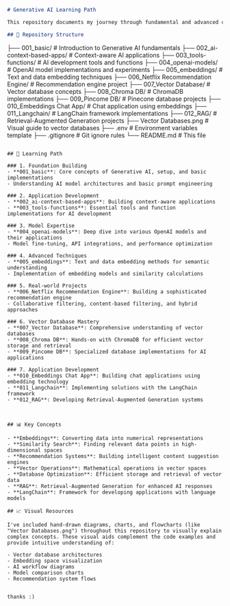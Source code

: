 ```markdown
# Generative AI Learning Path

This repository documents my journey through fundamental and advanced concepts in Generative AI, covering everything from basic setups to specialized vector database implementations.

## 📁 Repository Structure

```
├── 001_basic/                           # Introduction to Generative AI fundamentals
├── 002_ai-context-based-apps/           # Context-aware AI applications
├── 003_tools-functions/                 # AI development tools and functions
├── 004_openai-models/                   # OpenAI model implementations and experiments
├── 005_embeddings/                      # Text and data embedding techniques
├── 006_Netflix Recommendation Engine/   # Recommendation engine project
├── 007_Vector Database/                 # Vector database concepts
├── 008_Chroma DB/                       # ChromaDB implementations
├── 009_Pincome DB/                      # Pinecone database projects
├── 010_Embeddings Chat App/             # Chat application using embeddings
├── 011_Langchain/                       # LangChain framework implementations
├── 012_RAG/                             # Retrieval-Augmented Generation projects
├── Vector Databases.png                 # Visual guide to vector databases
├── .env                                 # Environment variables template
├── .gitignore                          # Git ignore rules
└── README.md                           # This file
```

## 🚀 Learning Path

### 1. Foundation Building
- **001_basic**: Core concepts of Generative AI, setup, and basic implementations
- Understanding AI model architectures and basic prompt engineering

### 2. Application Development
- **002_ai-context-based-apps**: Building context-aware applications
- **003_tools-functions**: Essential tools and function implementations for AI development

### 3. Model Expertise
- **004_openai-models**: Deep dive into various OpenAI models and their applications
- Model fine-tuning, API integrations, and performance optimization

### 4. Advanced Techniques
- **005_embeddings**: Text and data embedding methods for semantic understanding
- Implementation of embedding models and similarity calculations

### 5. Real-world Projects
- **006_Netflix Recommendation Engine**: Building a sophisticated recommendation engine
- Collaborative filtering, content-based filtering, and hybrid approaches

### 6. Vector Database Mastery
- **007_Vector Database**: Comprehensive understanding of vector databases
- **008_Chroma DB**: Hands-on with ChromaDB for efficient vector storage and retrieval
- **009_Pincome DB**: Specialized database implementations for AI applications

### 7. Application Development
- **010_Embeddings Chat App**: Building chat applications using embedding technology
- **011_Langchain**: Implementing solutions with the LangChain framework
- **012_RAG**: Developing Retrieval-Augmented Generation systems



## 📊 Key Concepts

- **Embeddings**: Converting data into numerical representations
- **Similarity Search**: Finding relevant data points in high-dimensional spaces
- **Recommendation Systems**: Building intelligent content suggestion engines
- **Vector Operations**: Mathematical operations in vector spaces
- **Database Optimization**: Efficient storage and retrieval of vector data
- **RAG**: Retrieval-Augmented Generation for enhanced AI responses
- **LangChain**: Framework for developing applications with language models

## 📈 Visual Resources

I've included hand-drawn diagrams, charts, and flowcharts (like "Vector Databases.png") throughout this repository to visually explain complex concepts. These visual aids complement the code examples and provide intuitive understanding of:

- Vector database architectures
- Embedding space visualization
- AI workflow diagrams
- Model comparison charts
- Recommendation system flows


thanks :)